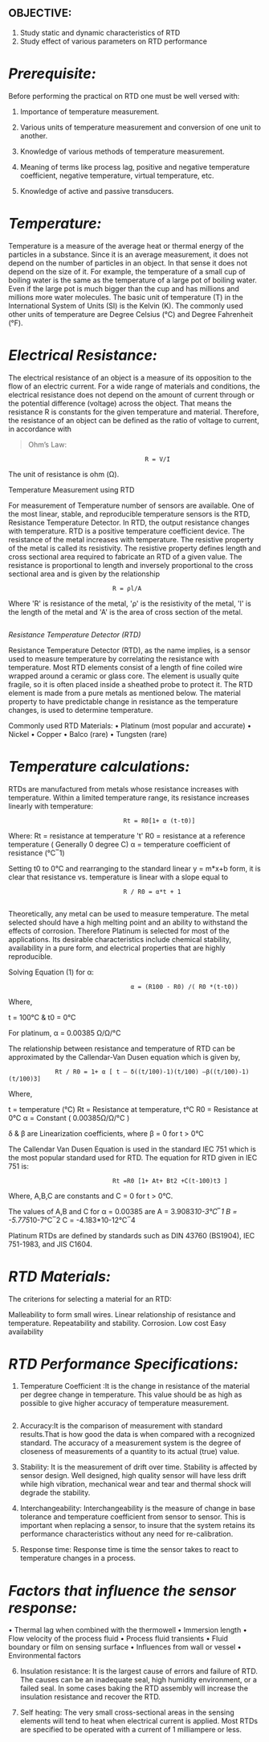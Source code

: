 ## OBJECTIVE:
   1. Study static and dynamic characteristics of RTD
   2. Study effect of various parameters on RTD performance

# *Prerequisite:*


Before performing the practical on RTD one must be well versed with:

 

1.   Importance of temperature measurement.

 

2.   Various units of temperature measurement and conversion of one unit to another.

 

3.   Knowledge of various methods of temperature measurement.

 

4.   Meaning of terms like process lag, positive and negative temperature coefficient, negative temperature, virtual temperature, etc.

 

5.   Knowledge of active and passive transducers.

 

 # *Temperature:*

Temperature is a measure of the average heat or thermal energy of the particles in a substance. Since it is an average measurement, it does not depend on the number of particles in an object. In that sense it does not depend on the size of it. For example, the temperature of a small cup of boiling water is the same as the temperature of a large pot of boiling water. Even if the large pot is much bigger than the cup and has millions and millions more water molecules. The basic unit of temperature (T) in the International System of Units (SI) is the Kelvin (K). The commonly used other units of temperature are Degree Celsius (°C) and Degree Fahrenheit (°F).

 

  # *Electrical Resistance:*

The electrical resistance of an object is a measure of its opposition to the flow of an electric current. For a wide range of materials and conditions, the electrical resistance does not depend on the amount of current through or the potential difference (voltage) across the object. That means the resistance R is constants for the given temperature and material. Therefore, the resistance of an object can be defined as the ratio of voltage to current, in accordance with 
>Ohm’s Law:

 

                                          R = V/I

The unit of resistance is ohm (Ω).

 

 Temperature Measurement using RTD

For measurement of Temperature number of sensors are available. One of the most linear, stable, and reproducible temperature sensors is the RTD, Resistance Temperature Detector. In RTD, the  output resistance changes with temperature. RTD is a positive temperature coefficient device. The resistance of the metal increases with temperature. The resistive property of the metal is called its resistivity. The resistive property defines length and cross sectional area required to fabricate an RTD of a given value. The resistance is proportional to length and inversely proportional to the cross sectional area and is given by the relationship

                                 R = ρl/A                                            

 Where 'R' is resistance of the metal, 'ρ' is the resistivity of the metal, 'l' is the length of the metal and 'A' is the area of cross section of the metal.
<center><img src="images/img1.png" title="" /></center>

  

 *Resistance Temperature Detector (RTD)*

Resistance Temperature Detector (RTD), as the name implies, is a sensor used to measure temperature by correlating the resistance with temperature. Most RTD elements consist of a length of fine coiled wire wrapped around a ceramic or glass core. The element is usually quite fragile, so it is often placed inside a sheathed probe to protect it. The RTD element is made from a pure metals as mentioned below. The material property to have predictable change in resistance as the temperature changes, is used to determine temperature.


Commonly used RTD Materials:
• Platinum (most popular and accurate)
• Nickel
• Copper
• Balco (rare)
• Tungsten (rare)

# *Temperature calculations:*

RTDs are manufactured from metals whose resistance increases with temperature. Within a limited temperature range, its resistance increases linearly with temperature:

 

                                    Rt = R0[1+ α (t-t0)]                                                           


Where:
Rt = resistance at temperature 't'
R0 = resistance at a reference temperature ( Generally 0 degree C)
α = temperature coefficient of resistance (°C‾1)

Setting t0 to 0°C and rearranging to the standard linear y = m*x+b form, it is clear that resistance vs. temperature is linear with a slope equal to

 

                                    R / R0 = α*t + 1  
<center><img src="images/img2.png" title="" /></center>                                                             


Theoretically, any metal can be used to measure temperature. The metal selected should have a high melting point and an ability to withstand the effects of corrosion. Therefore Platinum is  selected for most of the applications. Its desirable characteristics include chemical stability, availability in a pure form, and electrical properties that are highly reproducible.

Solving Equation (1) for α:

 

                                      α = (R100 - R0) /( R0 *(t-t0))                                               

Where,

t = 100°C & t0 = 0°C

For platinum, α = 0.00385 Ω/Ω/°C 

The relationship between resistance and temperature of RTD can be approximated by the Callendar-Van Dusen equation which is given by,

 

                 Rt / R0 = 1+ α [ t – δ((t/100)-1)(t/100) –β((t/100)-1)(t/100)3]                     

Where,

t = temperature (°C)
Rt = Resistance at temperature, t°C 
R0 = Resistance at 0°C
α = Constant ( 0.00385Ω/Ω/°C )

δ & β are Linearization coefficients, where β = 0 for t > 0°C

The Callendar Van Dusen Equation is used in the standard IEC 751 which is the most popular standard used for RTD. The equation for RTD given in IEC 751 is:

 

                                 Rt =R0 [1+ At+ Bt2 +C(t-100)t3 ]                                            

Where,
A,B,C are constants and C = 0 for t > 0°C.

The values of A,B and C for α = 0.00385 are
A = 3.9083*10-3°C‾1
B = -5.775*10-7°C‾2
C = -4.183*10-12°C‾4 

Platinum RTDs are defined by standards such as DIN 43760 (BS1904), IEC 751-1983, and JIS C1604.

 

# *RTD Materials:*

The criterions for selecting a material for an RTD:

Malleability to form small wires.
Linear relationship of resistance and temperature.
Repeatability and stability.
Corrosion.
Low cost
Easy availability
 

# *RTD Performance Specifications:*

 

1. Temperature Coefficient :It is the change in resistance of the material per degree change in temperature. This value should be as high as possible to give higher accuracy of temperature measurement.
<center><img src="images/img3.png" title="" /></center>


2. Accuracy:It is the comparison of measurement with standard results.That is how good the data is when compared with a recognized standard. The accuracy of a measurement system is the degree of closeness of measurements of a quantity to its actual (true) value.

3. Stability: It is the measurement of drift over time. Stability is affected by sensor design. Well designed, high quality sensor will have less drift while high vibration, mechanical wear and tear and thermal shock will degrade the stability.

4. Interchangeability: Interchangeability is the measure of change in base tolerance and temperature coefficient from sensor to sensor. This is important when replacing a sensor, to insure that the system retains its performance characteristics without any need for re-calibration.

5. Response time: Response time is time the sensor takes to react to temperature changes in a process.

# *Factors that influence the sensor response:*

• Thermal lag  when combined with the thermowell
• Immersion length
• Flow velocity of the process fluid
• Process fluid transients
• Fluid boundary or film on sensing surface
• Influences from wall or vessel
• Environmental factors

6. Insulation resistance: It is the largest cause of errors and failure of RTD. The causes can be an inadequate seal, high humidity environment, or a failed seal. In some cases baking the RTD assembly will increase the insulation resistance and recover the RTD.

7. Self heating: The very small cross-sectional areas in the sensing elements will tend to heat when electrical current is applied. Most RTDs are specified to be operated with a current of 1 milliampere or less.

